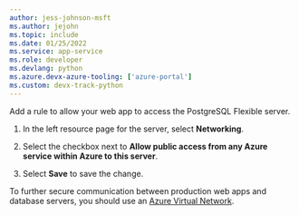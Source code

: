 ```yaml
---
author: jess-johnson-msft
ms.author: jejohn
ms.topic: include
ms.date: 01/25/2022
ms.service: app-service
ms.role: developer
ms.devlang: python
ms.azure.devx-azure-tooling: ['azure-portal']
ms.custom: devx-track-python
---
```


Add a rule to allow your web app to access the PostgreSQL Flexible server.

1. In the left resource page for the server, select **Networking**.

1. Select the checkbox next to **Allow public access from any Azure service within Azure to this server**.

1. Select **Save** to save the change.

To further secure communication between production web apps and database servers, you should use an
[Azure Virtual Network](../../../virtual-network/virtual-networks-overview.md).